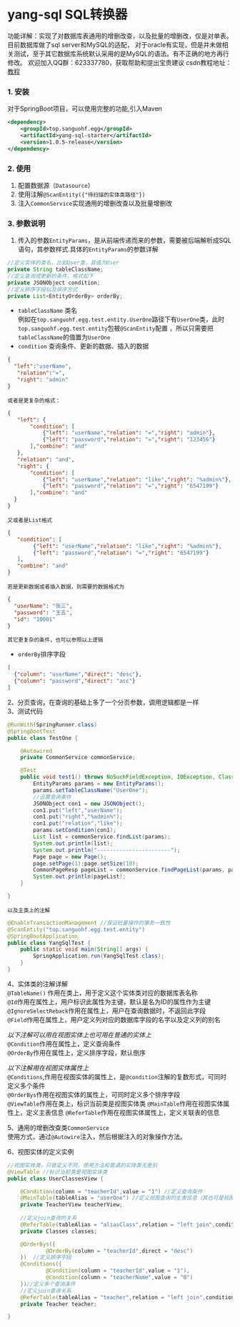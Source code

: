 # yang-sql SQL转换器  
功能详解：实现了对数据库表通用的增删改查，以及批量的增删改，仅是对单表。目前数据库做了sql server和MySQL的适配，
对于oracle有实现，但是并未做相关测试，至于其它数据库系统默认采用的是MySQL的语法。有不正确的地方再行修改。
欢迎加入QQ群：623337780，获取帮助和提出宝贵建议
csdn教程地址：[教程](https://blog.csdn.net/yr_sky/article/details/104335020)
### 1. 安装
对于SpringBoot项目，可以使用完整的功能,引入Maven
```xml
<dependency>
    <groupId>top.sanguohf.egg</groupId>
    <artifactId>yang-sql-starter</artifactId>
    <version>1.0.5-release</version>
</dependency>
```
### 2. 使用
1. 配置数据源（`Datasource`）
2. 使用注解`@ScanEntity({"待扫描的实体类路径"})`
3. 注入`CommonService`实现通用的增删改查以及批量增删改

### 3. 参数说明
1. 传入的参数`EntityParams`，是从前端传递而来的参数，需要被后端解析成SQL语句，其参数样式.具体的`EntityParams`的参数详解
```java
//定义实体的类名，比如User类，其值为User
private String tableClassName;
//定义查询或更新的条件，格式如下
private JSONObject condition;
//定义排序字段以及排序方式
private List<EntityOrderBy> orderBy;
```
- `tableClassName` 类名  
        例如在`top.sanguohf.egg.test.entity.UserOne`路径下有`UserOne`类，此时`top.sanguohf.egg.test.entity`包被`@ScanEntity`配置
        ，所以只需要把`tableClassName`的值置为`UserOne`
- `condition` 查询条件、更新的数据、插入的数据
```json
{
  "left":"userName",
   "relation":"=",
   "right": "admin"
}
```  
    或者是更复杂的格式：  
```json
{
   "left": {
       "condition": [
           {"left": "userName","relation": "=","right": "admin"},
           {"left": "password","relation": "=","right": "123456"}
       ],"combine": "and"
   },
   "relation": "and",
   "right": {
       "condition": [
           {"left": "userName","relation": "like","right": "%admin%"},
           {"left": "password","relation": "=","right": "6547199"}
       ],"combine": "and"
  }
}
```  
    又或者是List格式  
```json
{
   "condition": [
        {"left": "userName","relation": "like","right": "%admin%"},
        {"left": "password","relation": "=","right": "6547199"}
   ],
   "combine": "and"
}
```  
    若是更新数据或者插入数据，则需要的数据格式为
```json
{
  "userName": "张三",
  "password": "王五",
  "id": "10001"
}
```
    其它更复杂的条件，也可以参照以上逻辑  
- `orderBy`排序字段  
````json
[
  {"column": "userName","direct": "desc"},
  {"column": "password","direct": "asc"}
]
````
2、分页查询，在查询的基础上多了一个分页参数，调用逻辑都是一样  
3、测试代码
```java
@RunWith(SpringRunner.class)
@SpringBootTest
public class TestOne {

    @Autowired
    private CommonService commonService;

    @Test
    public void test1() throws NoSuchFieldException, IOException, ClassNotFoundException {
        EntityParams params = new EntityParams();
        params.setTableClassName("UserOne");
        //设置查询条件
        JSONObject con1 = new JSONObject();
        con1.put("left","userName");
        con1.put("right","%admin%");
        con1.put("relation","like");
        params.setCondition(con1);
        List list = commonService.findList(params);
        System.out.println(list);
        System.out.println("-----------------------");
        Page page = new Page();
        page.setPage(1);page.setSize(10);
        CommonPageResp pageList = commonService.findPageList(params, page);
        System.out.println(pageList);
    }

}
```
    以及主类上的注解
```java
@EnableTransactionManagement //保证批量操作的事务一致性
@ScanEntity("top.sanguohf.egg.test.entity")
@SpringBootApplication
public class YangSqlTest {
    public static void main(String[] args) {
        SpringApplication.run(YangSqlTest.class);
    }
}
```
4、实体类的注解详解  
`@TableName()` 作用在类上，用于定义这个实体类对应的数据库表名称  
`@Id`作用在属性上，用户标识此属性为主键，默认是名为ID的属性作为主键  
`@IgnoreSelectReback`作用在属性上，用户在查询数据时，不返回此字段  
`@Field`作用在属性上，用户定义列对应的数据库字段的名字以及定义列的别名 
 
*以下注解可以用在视图实体上也可用在普通的实体上*  
`@Condition`作用在属性上，定义查询条件  
`@OrderBy`作用在属性上，定义排序字段，默认倒序  

*以下注解用在视图实体属性上*  
`@Conditions`,作用在视图实体的属性上，是`@condition`注解的复数形式，可同时定义多个条件  
`@OrderBys`作用在视图实体的属性上，可同时定义多个排序字段  
`@ViewTable`作用在类上，标识当前类是视图实体类
`@MainTable`作用在视图实体属性上，定义主表信息
`@ReferTable`作用在视图实体属性上，定义关联表的信息

5、通用的增删改查类`CommonService`  
使用方式，通过`@Autowire`注入，然后根据注入的对象操作方法。

6、视图实体的定义实例
```java
//视图实体类，只是定义不同，使用方法和普通的实体类无差别
@ViewTable //标识当前类是视图实体类
public class UserClassesView {

    @Condition(column = "teacherId",value = "1") //定义查询条件
    @MainTable(tableAlias = "userOne") //定义视图查询的主表信息（其也可是视图实体）
    private TeacherView teacherView;
    
    //定义join查询的关系
    @ReferTable(tableAlias = "aliasClass",relation = "left join",condition = "userOne.id = aliasClass.classesId and userOne.userName = aliasClass.name")
    private Classes classes;

    @OrderBys({
            @OrderBy(column = "teacherId",direct = "desc")
    })  //定义排序字段
    @Conditions({
            @Condition(column = "teacherId",value = "1"),
            @Condition(column = "teacherName",value = "8")
    })//定义多个查询条件
    //定义join查询关系
    @ReferTable(tableAlias = "teacher",relation = "left join",condition = "userOne.id = teacher.teacherId",includeColumns = {"teacherName"})
    private Teacher teacher;

}
```